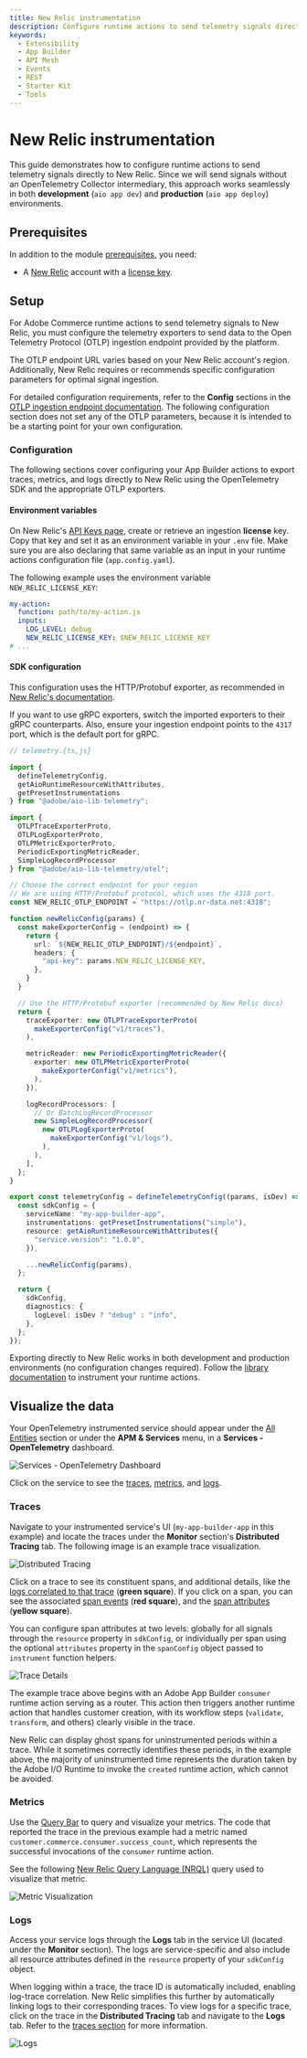```yaml
---
title: New Relic instrumentation
description: Configure runtime actions to send telemetry signals directly to New Relic for both development and production environments.
keywords:
  - Extensibility
  - App Builder
  - API Mesh
  - Events
  - REST
  - Starter Kit
  - Tools
---
```


# New Relic instrumentation

This guide demonstrates how to configure runtime actions to send telemetry signals directly to New Relic. Since we will send signals without an OpenTelemetry Collector intermediary, this approach works seamlessly in both **development** (`aio app dev`) and **production** (`aio app deploy`) environments.

## Prerequisites

In addition to the module [prerequisites](../module.md#prerequisites), you need:

- A [New Relic](https://newrelic.com/) account with a [license key](https://docs.newrelic.com/docs/apis/intro-apis/new-relic-api-keys/).

## Setup

For Adobe Commerce runtime actions to send telemetry signals to New Relic, you must configure the telemetry exporters to send data to the Open Telemetry Protocol (OTLP) ingestion endpoint provided by the platform.

<InlineAlert variant="info" slots="text" />

The OTLP endpoint URL varies based on your New Relic account's region. Additionally, New Relic requires or recommends specific configuration parameters for optimal signal ingestion.

For detailed configuration requirements, refer to the **Config** sections in the [OTLP ingestion endpoint documentation](https://docs.newrelic.com/docs/opentelemetry/best-practices/opentelemetry-otlp/). The following configuration section does not set any of the OTLP parameters, because it is intended to be a starting point for your own configuration.

### Configuration

The following sections cover configuring your App Builder actions to export traces, metrics, and logs directly to New Relic using the OpenTelemetry SDK and the appropriate OTLP exporters.

#### Environment variables

On New Relic's [API Keys page](https://one.eu.newrelic.com/admin-portal/api-keys/home), create or retrieve an ingestion **license** key. Copy that key and set it as an environment variable in your `.env` file. Make sure you are also declaring that same variable as an input in your runtime actions configuration file (`app.config.yaml`).

The following example uses the environment variable `NEW_RELIC_LICENSE_KEY`:

```yaml
my-action:
  function: path/to/my-action.js
  inputs:
    LOG_LEVEL: debug
    NEW_RELIC_LICENSE_KEY: $NEW_RELIC_LICENSE_KEY
# ...
```

#### SDK configuration

This configuration uses the HTTP/Protobuf exporter, as recommended in [New Relic's documentation](https://docs.newrelic.com/docs/opentelemetry/best-practices/opentelemetry-otlp/#configure-endpoint-port-protocol).

<InlineAlert variant="warning" slots="text" />

If you want to use gRPC exporters, switch the imported exporters to their gRPC counterparts. Also, ensure your ingestion endpoint points to the `4317` port, which is the default port for gRPC.

```ts
// telemetry.{ts,js}

import {
  defineTelemetryConfig,
  getAioRuntimeResourceWithAttributes,
  getPresetInstrumentations
} from "@adobe/aio-lib-telemetry";

import {
  OTLPTraceExporterProto,
  OTLPLogExporterProto,
  OTLPMetricExporterProto,
  PeriodicExportingMetricReader,
  SimpleLogRecordProcessor
} from "@adobe/aio-lib-telemetry/otel";

// Choose the correct endpoint for your region
// We are using HTTP/Protobuf protocol, which uses the 4318 port.
const NEW_RELIC_OTLP_ENDPOINT = "https://otlp.nr-data.net:4318";

function newRelicConfig(params) {
  const makeExporterConfig = (endpoint) => {
    return {
      url: `${NEW_RELIC_OTLP_ENDPOINT}/${endpoint}`,
      headers: {
        "api-key": params.NEW_RELIC_LICENSE_KEY,
      },
    }
  }

  // Use the HTTP/Protobuf exporter (recommended by New Relic docs)
  return {
    traceExporter: new OTLPTraceExporterProto(
      makeExporterConfig("v1/traces"),
    ),

    metricReader: new PeriodicExportingMetricReader({
      exporter: new OTLPMetricExporterProto(
        makeExporterConfig("v1/metrics"),
      ),
    }),

    logRecordProcessors: [
      // Or BatchLogRecordProcessor
      new SimpleLogRecordProcessor(
        new OTLPLogExporterProto(
          makeExporterConfig("v1/logs"),
        ),
      ),
    ],
  };
}

export const telemetryConfig = defineTelemetryConfig((params, isDev) => {
  const sdkConfig = {
    serviceName: "my-app-builder-app",
    instrumentations: getPresetInstrumentations("simple"),
    resource: getAioRuntimeResourceWithAttributes({
      "service.version": "1.0.0",
    }),

    ...newRelicConfig(params),
  };

  return {
    sdkConfig,
    diagnostics: {
      logLevel: isDev ? "debug" : "info",
    },
  };
});
```

Exporting directly to New Relic works in both development and production environments (no configuration changes required). Follow the [library documentation](../module.md#using-the-telemetry-module) to instrument your runtime actions.

## Visualize the data

Your OpenTelemetry instrumented service should appear under the [All Entities](https://one.eu.newrelic.com/nr1-core?filters=(domain%20IN%20('APM',%20'EXT')%20AND%20type%20IN%20('APPLICATION',%20'SERVICE'))) section or under the **APM & Services** menu, in a **Services - OpenTelemetry** dashboard.

![Services - OpenTelemetry Dashboard](../../../../_images/telemetry/new-relic/otel-dashboard.png)

Click on the service to see the [traces](#traces), [metrics](#metrics), and [logs](#logs).

### Traces

Navigate to your instrumented service's UI (`my-app-builder-app` in this example) and locate the traces under the **Monitor** section's **Distributed Tracing** tab. The following image is an example trace visualization.

![Distributed Tracing](../../../../_images/telemetry/new-relic/distributed-tracing-view.png)

Click on a trace to see its constituent spans, and additional details, like the [logs correlated to that trace](https://opentelemetry.io/docs/specs/otel/logs/#log-correlation) (**green square**). If you click on a span, you can see the associated [span events](https://opentelemetry.io/docs/concepts/signals/traces/#span-events) (**red square**), and the [span attributes](https://opentelemetry.io/docs/concepts/signals/traces/#attributes) (**yellow square**).

<InlineAlert variant="info" slots="text" />

You can configure span attributes at two levels: globally for all signals through the `resource` property in `sdkConfig`, or individually per span using the optional `attributes` property in the `spanConfig` object passed to `instrument` function helpers.

![Trace Details](../../../../_images/telemetry/new-relic/trace-span-view.png)

The example trace above begins with an Adobe App Builder `consumer` runtime action serving as a router. This action then triggers another runtime action that handles customer creation, with its workflow steps (`validate`, `transform`, and others) clearly visible in the trace.

<InlineAlert variant="info" slots="text" />

New Relic can display ghost spans for uninstrumented periods within a trace. While it sometimes correctly identifies these periods, in the example above, the majority of uninstrumented time represents the duration taken by the Adobe I/O Runtime to invoke the `created` runtime action, which cannot be avoided.

### Metrics

Use the [Query Bar](https://docs.newrelic.com/docs/data-apis/understand-data/metric-data/query-metric-data-type) to query and visualize your metrics. The code that reported the trace in the previous example had a metric named `customer.commerce.consumer.success_count`, which represents the successful invocations of the `consumer` runtime action.

See the following [New Relic Query Language (NRQL)](https://docs.newrelic.com/docs/nrql/get-started/introduction-nrql-new-relics-query-language/) query used to visualize that metric.

![Metric Visualization](../../../../_images/telemetry/new-relic/metrics-view.png)

### Logs

Access your service logs through the **Logs** tab in the service UI (located under the **Monitor** section). The logs are service-specific and also include all resource attributes defined in the `resource` property of your `sdkConfig` object.

<InlineAlert variant="info" slots="text" />

When logging within a trace, the trace ID is automatically included, enabling log-trace correlation. New Relic simplifies this further by automatically linking logs to their corresponding traces. To view logs for a specific trace, click on the trace in the **Distributed Tracing** tab and navigate to the **Logs** tab. Refer to the [traces section](#traces) for more information.

![Logs](../../../../_images/telemetry/new-relic/logs-view.png)
